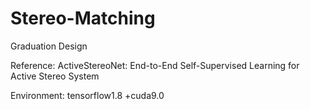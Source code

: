 # Stereo-Matching

Graduation Design

Reference: ActiveStereoNet: End-to-End Self-Supervised Learning for Active Stereo System

Environment: tensorflow1.8 +cuda9.0
